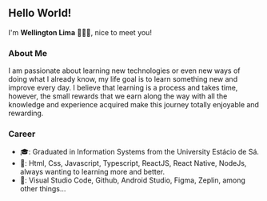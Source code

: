 ## Hello World!
  I'm **Wellington Lima** 🧑🏻‍💻, nice to meet you!

### About Me
  I am passionate about learning new technologies or even new ways of doing what I already know, my life goal is to learn something new and improve every day.
  I believe that learning is a process and takes time, however, the small rewards that we earn along the way with all the knowledge and experience acquired make this journey totally enjoyable and rewarding.
  
 ### Career 
 
   - 🎓: Graduated in Information Systems from the University Estácio de Sá.
   - 🚀: Html, Css, Javascript, Typescript, ReactJS, React Native, NodeJs, always wanting to learning more and better.
   - 🔧: Visual Studio Code, Github, Android Studio, Figma, Zeplin, among other things...

